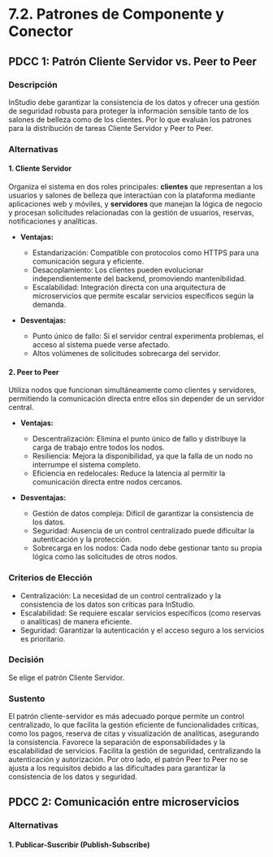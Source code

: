 # 7.2. Patrones de Componente y Conector

## PDCC 1: Patrón Cliente Servidor vs. Peer to Peer

### Descripción

InStudio debe garantizar la consistencia de los datos y ofrecer una gestión de seguridad robusta para proteger la información sensible tanto de los salones de belleza como de los clientes. Por lo que evaluán los patrones para la distribución de tareas Cliente Servidor y Peer to Peer.

### Alternativas

#### **1. Cliente Servidor**

Organiza el sistema en dos roles principales: **clientes** que representan a los usuarios y salones de belleza que interactúan con la plataforma mediante aplicaciones web y móviles, y **servidores** que manejan la lógica de negocio y procesan solicitudes relacionadas con la gestión de usuarios, reservas, notificaciones y analíticas.

- **Ventajas:**

  - Estandarización: Compatible con protocolos como HTTPS para una comunicación segura y eficiente.
  - Desacoplamiento: Los clientes pueden evolucionar independientemente del backend, promoviendo mantenibilidad.
  - Escalabilidad: Integración directa con una arquitectura de microservicios que permite escalar servicios específicos según la demanda.

- **Desventajas:**

  - Punto único de fallo: Si el servidor central experimenta problemas, el acceso al sistema puede verse afectado.
  - Altos volúmenes de solicitudes sobrecarga del servidor.

#### **2. Peer to Peer**

Utiliza nodos que funcionan simultáneamente como clientes y servidores, permitiendo la comunicación directa entre ellos sin depender de un servidor central.

- **Ventajas:**

  - Descentralización: Elimina el punto único de fallo y distribuye la carga de trabajo entre todos los nodos.
  - Resiliencia: Mejora la disponibilidad, ya que la falla de un nodo no interrumpe el sistema completo.
  - Eficiencia en redelocales: Reduce la latencia al permitir la comunicación directa entre nodos cercanos.

- **Desventajas:**

  - Gestión de datos compleja: Difícil de garantizar la consistencia de los datos.
  - Seguridad: Ausencia de un control centralizado puede dificultar la autenticación y la protección.
  - Sobrecarga en los nodos: Cada nodo debe gestionar tanto su propia lógica como las solicitudes de otros nodos.

### Criterios de Elección

- Centralización: La necesidad de un control centralizado y la consistencia de los datos son críticas para InStudio.
- Escalabilidad: Se requiere escalar servicios específicos (como reservas o analíticas) de manera eficiente.
- Seguridad: Garantizar la autenticación y el acceso seguro a los servicios es prioritario.

### Decisión

Se elige el patrón Cliente Servidor.

### Sustento

El patrón cliente-servidor es más adecuado porque permite un control centralizado, lo que facilita la gestión eficiente de funcionalidades críticas, como los pagos, reserva de citas y visualización de analíticas, asegurando la consistencia. Favorece la separación de esponsabilidades y la escalabilidad de servicios. Facilita la gestión de seguridad, centralizando la autenticación y autorización. Por otro lado, el patrón Peer to Peer no se ajusta a los requisitos debido a las dificultades para garantizar la consistencia de los datos y seguridad.

## PDCC 2: Comunicación entre microservicios

### Alternativas

#### 1. Publicar-Suscribir (Publish-Subscribe)


